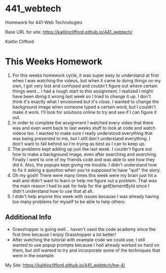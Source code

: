 # 441_webtech
Homework for 441-Web Technologies

Base URL for site:
https://kaitlinclifford.github.io/441_webtech/

Kaitlin Clifford

# This Weeks Homework

1. For this weeks homework cycle, it was super easy to understand at first when I was watching the videos, but when it came to doing things on my own, I got very lost and confused and couldn't figure out where certain things went... I had a rough start to this assignment. I realized I might have been doing it wrong last week so I tried to change it up. I don't think it's exactly what I envisioned but it's close. I wanted to change the background image when someone typed a certain word, but I couldn't make it work. I'll look for solutions online to try and see if I can figure it out.
2. In order to complete the assignment I watched every video that there was and even went back to last weeks stuff to look at code and watch videos too. I wanted to make sure I really understood everything that was being presented to me, but I still don't understand everything. I don't want to fall behind so I'm trying as best as I can to keep up.
3. The problems kept adding up just like last week. I couldn't figure out how to make a background image, even after searching and searching. Finally I went to one of my friends code and was able to see how they did it. Also, the popups kept giving me trouble. I didn't understand how to fix it asking a question when you're supposed to have "quit" the story.
4. Oh my gosh! There were many times this week were my brain just hit a wall and didn't want to learn or help me figure out a problem. That was the main reason I had to ask for help for the getElementById since I didn't understand how to use that at all.
5. I didn't help anyone this week with issues because I was already having too many problems for myself to be able to help others.

## Additional Info

- Grasshopper is going well... haven't used the code academy since the first time because I enjoy Grasshopper a lot better!
- After watching the tutorial with example code we could use, I still wanted to use popup prompts because I had already worked so hard on them, but still wanted to try and incorporate some of the techniques that were in the example.

My Site: https://kaitlinclifford.github.io/441_webtech/hw-4/
